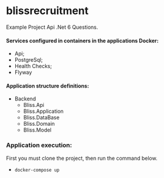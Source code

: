 # blissrecruitment

Example Project Api .Net 6 Questions.

#### Services configured in containers in the applications Docker:
- Api;
- PostgreSql;
- Health Checks;
- Flyway

#### Application structure definitions:
- Backend
    - Bliss.Api
    - Bliss.Application
    - Bliss.DataBase
    - Bliss.Domain
    - Bliss.Model

### Application execution:
First you must clone the project, then run the command below.

- `docker-compose up`
